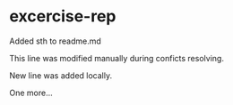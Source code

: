 # excercise-rep

Added sth to readme.md

This line was modified manually during conficts resolving.

New line was added locally.

One more...
